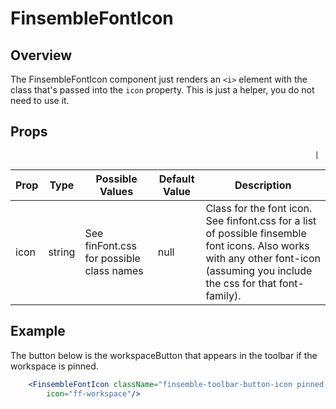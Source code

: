 # FinsembleFontIcon

## Overview
The FinsembleFontIcon component just renders an `<i>` element with the class that's passed into the `icon` property. This is just a helper, you do not need to use it.

## Props
                                                                       	|
| Prop               	| Type     	        | Possible Values | Default Value | Description |
|--------------	        |----------------	|-------------	  | ------------- | -------------	|
| icon               	| string   	| See finFont.css for possible class names 	| null          	| Class for the font icon. See finfont.css for a list of possible finsemble font icons. Also works with any other font-icon (assuming you include the css for that font-family). |

## Example
The button below is the workspaceButton that appears in the toolbar if the workspace is pinned.
```jsx
	<FinsembleFontIcon className="finsemble-toolbar-button-icon pinned-icon pinned-workspace-icon"
		icon="ff-workspace"/>
```